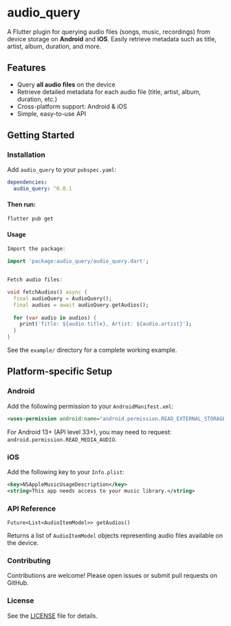 # audio_query

A Flutter plugin for querying audio files (songs, music, recordings) from device storage on **Android** and **iOS**. Easily retrieve metadata such as title, artist, album, duration, and more.

## Features

- Query **all audio files** on the device  
- Retrieve detailed metadata for each audio file (title, artist, album, duration, etc.)  
- Cross-platform support: Android & iOS  
- Simple, easy-to-use API  

## Getting Started

### Installation

Add `audio_query` to your `pubspec.yaml`:

```yaml
dependencies:
  audio_query: ^0.0.1
```

#### Then run:
```bash
flutter pub get
```

#### Usage
```dart
Import the package:

import 'package:audio_query/audio_query.dart';


Fetch audio files:

void fetchAudios() async {
  final audioQuery = AudioQuery();
  final audios = await audioQuery.getAudios();
  
  for (var audio in audios) {
    print('Title: ${audio.title}, Artist: ${audio.artist}');
  }
}
```
See the `example/` directory for a complete working example.

## Platform-specific Setup
### Android

Add the following permission to your `AndroidManifest.xml`:
```xml
<uses-permission android:name="android.permission.READ_EXTERNAL_STORAGE"/>
```

For Android 13+ (API level 33+), you may need to request:
`android.permission.READ_MEDIA_AUDIO`.

### iOS
Add the following key to your `Info.plist`:
```xml
<key>NSAppleMusicUsageDescription</key>
<string>This app needs access to your music library.</string>
```


### API Reference
`Future<List<AudioItemModel>> getAudios()`

Returns a list of `AudioItemModel` objects representing audio files available on the device.

### Contributing

Contributions are welcome! Please open issues or submit pull requests on GitHub.

### License

See the [LICENSE]("./LICENSE") file for details.
